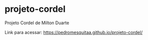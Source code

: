 # projeto-cordel
Projeto Cordel de Milton Duarte

Link para acessar:
https://pedromesquitaa.github.io/projeto-cordel/
